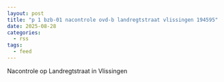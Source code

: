 ```yaml
---
layout: post
title: "p 1 bzb-01 nacontrole ovd-b landregtstraat vlissingen 194595"
date: 2025-08-28
categories: 
  - rss
tags: 
  - feed
---
```


Nacontrole op Landregtstraat in Vlissingen
